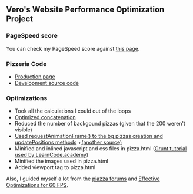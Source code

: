 ## Vero's Website Performance Optimization Project

### PageSpeed score
You can check my PageSpeed score against <a href="http://veritoleon.github.io/optimization-project">this page</a>.

### Pizzeria Code
* <a href="http://veritoleon.github.io/optimization-project/views/pizza.html">Production page</a>
* <a href="https://github.com/VeritoLeon/optimization-project/tree/master/views/src">Development source code</a>

### Optimizations
* Took all the calculations I could out of the loops
* <a href="https://developers.google.com/speed/articles/optimizing-javascript">Optimized concatenation</a>
* Reduced the number of backgound pizzas (given that the 200 weren't visible)</a>
* <a href="http://css-tricks.com/using-requestanimationframe/">Used requestAnimationFrame() to the bg pizzas creation and updatePositions methods</a> +<a href="http://www.html5rocks.com/en/tutorials/speed/animations/">(another source)</a>
* Minified and inlined javascript and css files in pizza.html (<a href="https://www.youtube.com/watch?v=TMKj0BxzVgw">Grunt tutorial used by LearnCode.academy</a>)
* Minified the images used in pizza.html
* Added viewport tag to pizza.html

Also, I guided myself a lot from the <a href="https://piazza.com/class/i0sf6tsmg0r7do">piazza forums</a> and <a href="https://github.com/udacity/fend-office-hours/tree/master/Web%20Optimization/Effective%20Optimizations%20for%2060%20FPS">Effective Optimizations for 60 FPS</a>.